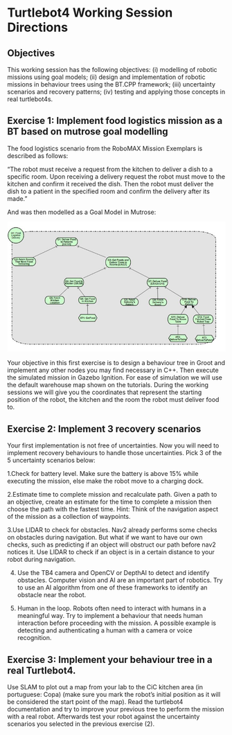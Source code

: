 # Turtlebot4 Working Session Directions


## Objectives

 This working session has the following objectives: (i) modelling of robotic missions using goal models; (ii) design and implementation of robotic missions in behaviour trees using the BT.CPP framework; (iii) uncertainty scenarios and recovery patterns; (iv) testing and applying those concepts in real turtlebot4s.

## Exercise 1: Implement food logistics mission as a BT based on mutrose goal modelling

The food logistics scenario from the RoboMAX Mission Exemplars is described as follows:

“The robot must receive a request from the kitchen to deliver a dish to a specific room. Upon receiving a delivery request the robot must move to the kitchen and confirm it received the dish. Then the robot must deliver the dish to a patient in the specified room and confirm the delivery after its made.”

And was then modelled as a Goal Model in Mutrose:

![goal model](imgs/goal_model.jpg)

Your objective in this first exercise is to design a behaviour tree in Groot and implement any other nodes you may find necessary in C++. Then execute the simulated mission in Gazebo Ignition. For ease of simulation we will use the default warehouse map shown on the tutorials. During the working sessions we will give you the coordinates that represent the starting position of the robot, the kitchen and the room the robot must deliver food to.





## Exercise 2: Implement 3 recovery scenarios

Your first implementation is not free of uncertainties. Now you will need to implement recovery behaviours to handle those uncertainties. Pick 3 of the 5 uncertainty scenarios below:

1.Check for battery level.
	Make sure the battery is above 15% while executing the mission, else make the robot move to a charging dock.

2.Estimate time to complete mission and recalculate path.
	Given a path to an objective, create an estimate for the time to complete a mission then choose the path with the fastest time. Hint: Think of the navigation aspect of the mission as a collection of waypoints.

3.Use LIDAR to check for obstacles.
	Nav2 already performs some checks on obstacles during navigation. But what if we want to have our own checks, such as predicting if an object will obstruct our path before nav2 notices it. Use LIDAR to check if an object is in a certain distance to your robot during navigation.

4. Use the TB4 camera and OpenCV or DepthAI to detect and identify obstacles.
	Computer vision and AI are an important part of robotics. Try to use an AI algorithm from one of these frameworks to identify an obstacle near the robot.

5. Human in the loop.
	Robots often need to interact with humans in a meaningful way. Try to implement a behaviour that needs human interaction before proceeding with the mission. A possible example is detecting and authenticating a human with a camera or voice recognition.







## Exercise 3: Implement your behaviour tree in a real Turtlebot4.

Use SLAM to plot out a map from your lab to the CiC kitchen area (in portuguese: Copa) (make sure you mark the robot’s initial position as it will be considered the start point of the map). Read the turtlebot4 documentation and try to improve your previous tree to perform the mission with a real robot. Afterwards test your robot against the uncertainty scenarios you selected in the previous exercise (2).

